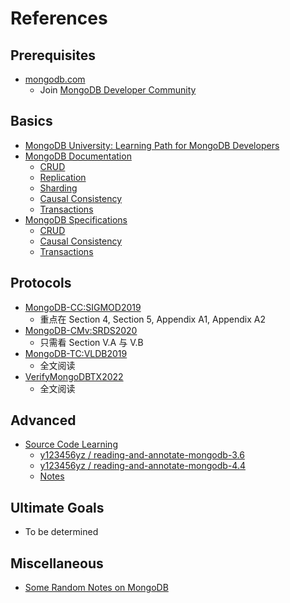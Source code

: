# References

## Prerequisites
- [mongodb.com](https://www.mongodb.com/)
  - Join [MongoDB Developer Community](https://www.mongodb.com/community/forums/)

## Basics
- [MongoDB University: Learning Path for MongoDB Developers](https://university.mongodb.com/learning_paths/developer)
- [MongoDB Documentation](https://www.mongodb.com/docs/)
  - [CRUD](https://www.mongodb.com/docs/manual/crud/)
  - [Replication](https://www.mongodb.com/docs/manual/replication/)
  - [Sharding](https://www.mongodb.com/docs/manual/sharding/)
  - [Causal Consistency](https://www.mongodb.com/docs/manual/core/causal-consistency-read-write-concerns/)
  - [Transactions](https://www.mongodb.com/docs/manual/core/transactions/)
- [MongoDB Specifications](https://github.com/mongodb/specifications)
  - [CRUD](https://github.com/mongodb/specifications/blob/master/source/crud/crud.rst)
  - [Causal Consistency](https://github.com/mongodb/specifications/blob/master/source/causal-consistency/causal-consistency.rst)
  - [Transactions](https://github.com/mongodb/specifications/blob/master/source/transactions/transactions.rst)

## Protocols
- [MongoDB-CC:SIGMOD2019](./SIGMOD2019%20Implementation%20of%20Cluster-wide%20Logical%20Clock%20and%20Causal%20Consistency%20in%20MongoDB.pdf)
  - 重点在 Section 4, Section 5, Appendix A1, Appendix A2
- [MongoDB-CMv:SRDS2020](./SRDS2020%20A%20Generic%20Specification%20Framework%20for%20Weakly%20Consistent%20Systems.pdf)
  - 只需看 Section V.A 与 V.B
- [MongoDB-TC:VLDB2019](./VLDB2019%20Tunable%20Consistency%20in%20MongoDB.pdf)
  - 全文阅读
- [VerifyMongoDBTX2022](https://arxiv.org/abs/2111.14946)
  - 全文阅读

## Advanced
- [Source Code Learning](https://github.com/mongodb/mongo)
  - [y123456yz / reading-and-annotate-mongodb-3.6](https://github.com/y123456yz/reading-and-annotate-mongodb-3.6)
  - [y123456yz / reading-and-annotate-mongodb-4.4](https://github.com/y123456yz/reading-and-annotate-mongodb-4.4)
  - [Notes](https://github.com/Tsunaou/Papers-Reading-Notes/tree/master/Notes)

## Ultimate Goals
- To be determined

## Miscellaneous
- [Some Random Notes on MongoDB](https://github.com/hengxin/awesome-dbs/tree/master/MongoDB)